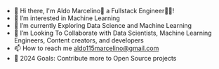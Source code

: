 - 👋 Hi there, I'm Aldo Marcelino👋 a Fullstack Engineer👨‍💻!
- 👀 I’m interested in Machine Learning
- 🌱 I’m currently Exploring Data Science and Machine Learning
- 💞️ I’m Looking To Collaborate with Data Scientists, Machine Learning Engineers, Content creators, and developers
- 📫 How to reach me aldo115marcelino@gmail.com
- 🥅 2024 Goals: Contribute more to Open Source projects

<!---
aldomarcelino/aldomarcelino is a ✨ special ✨ repository because its `README.md` (this file) appears on your GitHub profile.
You can click the Preview link to take a look at your changes.
--->
